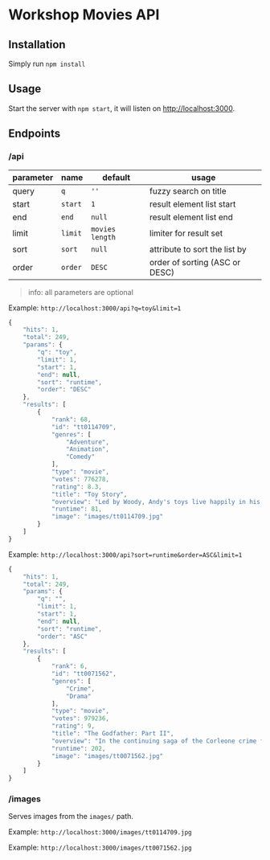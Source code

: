 # Workshop Movies API

## Installation

Simply run `npm install`

## Usage

Start the server with `npm start`, it will listen on [http://localhost:3000](http://localhost:3000).

## Endpoints

### /api

parameter | name    | default         | usage                           |
--------- | ------- | --------------- | ------------------------------- |
query     | `q`     | `''`            | fuzzy search on title           |
start     | `start` | `1`             | result element list start       |
end       | `end`   | `null`          | result element list end         |
limit     | `limit` | `movies length` | limiter for result set          |
sort      | `sort`  | `null`          | attribute to sort the list by   |
order     | `order` | `DESC`          | order of sorting (ASC or DESC)  |

> info: all parameters are optional

Example: `http://localhost:3000/api?q=toy&limit=1`

```javascript
{
    "hits": 1,
    "total": 249,
    "params": {
        "q": "toy",
        "limit": 1,
        "start": 1,
        "end": null,
        "sort": "runtime",
        "order": "DESC"
    },
    "results": [
        {
            "rank": 68,
            "id": "tt0114709",
            "genres": [
                "Adventure",
                "Animation",
                "Comedy"
            ],
            "type": "movie",
            "votes": 776278,
            "rating": 8.3,
            "title": "Toy Story",
            "overview": "Led by Woody, Andy's toys live happily in his room until Andy's birthday brings Buzz Lightyear onto the scene. Afraid of losing his place in Andy's heart, Woody plots against Buzz. But when circumstances separate Buzz and Woody from their owner, the duo eventually learns to put aside their differences.",
            "runtime": 81,
            "image": "images/tt0114709.jpg"
        }
    ]
}
```

Example: `http://localhost:3000/api?sort=runtime&order=ASC&limit=1`

```javascript
{
    "hits": 1,
    "total": 249,
    "params": {
        "q": "",
        "limit": 1,
        "start": 1,
        "end": null,
        "sort": "runtime",
        "order": "ASC"
    },
    "results": [
        {
            "rank": 6,
            "id": "tt0071562",
            "genres": [
                "Crime",
                "Drama"
            ],
            "type": "movie",
            "votes": 979236,
            "rating": 9,
            "title": "The Godfather: Part II",
            "overview": "In the continuing saga of the Corleone crime family, a young Vito Corleone grows up in Sicily and in 1910s New York. In the 1950s, Michael Corleone attempts to expand the family business into Las Vegas, Hollywood and Cuba.",
            "runtime": 202,
            "image": "images/tt0071562.jpg"
        }
    ]
}
```

### /images

Serves images from the `images/` path.

Example: `http://localhost:3000/images/tt0114709.jpg`

Example: `http://localhost:3000/images/tt0071562.jpg`
